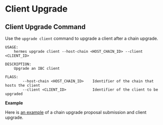 # Client Upgrade

## Client Upgrade Command

Use the `upgrade client` command to upgrade a client after a chain upgrade.

```shell
USAGE:
    hermes upgrade client --host-chain <HOST_CHAIN_ID> --client <CLIENT_ID>

DESCRIPTION:
    Upgrade an IBC client

FLAGS:
        --host-chain <HOST_CHAIN_ID>    Identifier of the chain that hosts the client
        --client <CLIENT_ID>            Identifier of the client to be upgraded
```

__Example__

Here is [an example](./test.md) of a chain upgrade proposal submission and client upgrade.
